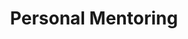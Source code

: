 ---
title:  " Personal Mentoring"
description:  " Personal mentoring is a unique proposition of the Kiran Foundation Scholarship, where we believe in the holistic development of students to transform them into future leaders. Our students are some of the brightest minds in society, and we recognize the need to develop them into well-rounded individuals. This will empower them to bring about long-lasting, positive change in the world.
We provide students with counseling, guidance, and constant monitoring to ensure they are consistently challenged, helping them stay focused and achieve their full potential."





---